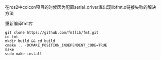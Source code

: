   

在ros2中colcon项目的时候因为配置serial_driver库出现libfmt.o链接失败的解决方法

重新编译fmt库

```shell
git clone https://github.com/fmtlib/fmt.git
cd fmt
mkdir build && cd build
cmake .. -DCMAKE_POSITION_INDEPENDENT_CODE=TRUE
make 
sudo make install
```

